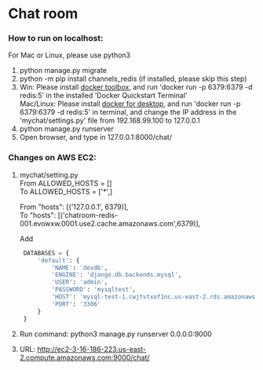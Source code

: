 # Chat room
### How to run on localhost:
For Mac or Linux, please use python3
1. python manage.py migrate
2. python -m pip install channels_redis (if installed, please skip this step)
3. Win: Please install [docker toolbox](https://docs.docker.com/toolbox/toolbox_install_windows/), and run 'docker run -p 6379:6379 -d redis:5' in the installed  'Docker Quickstart Terminal'  
Mac/Linux: Please install [docker for desktop](https://www.docker.com/products/docker-desktop), and run 'docker run -p 6379:6379 -d redis:5' in terminal, and change the IP address in the 'mychat/settings.py' file from 192.168.99.100 to 127.0.0.1
4. python manage.py runserver
5. Open browser, and type in 127.0.0.1:8000/chat/


### Changes on AWS EC2:
1. mychat/setting.py  
From ALLOWED_HOSTS = []  
To ALLOWED_HOSTS = ['*',]

     From "hosts": [('127.0.0.1', 6379)],  
     To "hosts": [('chatroom-redis-001.evowxw.0001.use2.cache.amazonaws.com',6379)],

    Add
   ```python
    DATABASES = {
        'default': {
            'NAME': 'devdb',
            'ENGINE': 'django.db.backends.mysql',
            'USER': 'admin',
            'PASSWORD': 'mysqltest',
            'HOST': 'mysql-test-1.cwjtvtxof1nc.us-east-2.rds.amazonaws.com',
            'PORT': '3306'
        }
    }     
   ```
2. Run command: python3 manage.py runserver 0.0.0.0:9000
3. URL: http://ec2-3-16-186-223.us-east-2.compute.amazonaws.com:9000/chat/